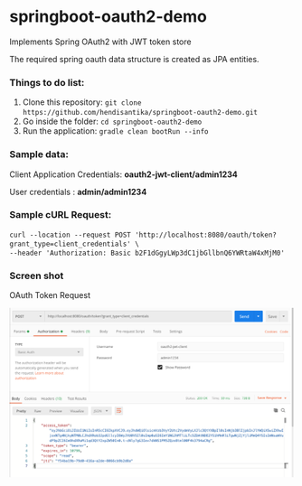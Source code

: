 # springboot-oauth2-demo

Implements Spring OAuth2 with JWT token store

The required spring oauth data structure is created as JPA entities.

### Things to do list:
1. Clone this repository: `git clone https://github.com/hendisantika/springboot-oauth2-demo.git`
2. Go inside the folder: `cd springboot-oauth2-demo`
3. Run the application: `gradle clean bootRun --info`


### Sample data:

Client Application Credentials: **oauth2-jwt-client/admin1234**

User credentials : **admin/admin1234**

### Sample cURL Request:
```shell script
curl --location --request POST 'http://localhost:8080/oauth/token?grant_type=client_credentials' \
--header 'Authorization: Basic b2F1dGgyLWp3dC1jbGllbnQ6YWRtaW4xMjM0'
```

### Screen shot

OAuth Token Request

![OAuth Token Request](img/oauth.png "OAuth Token Request")

